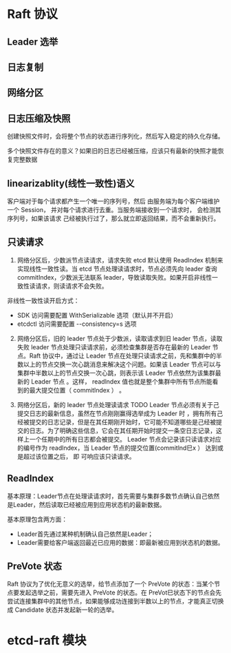 # Raft 协议

## Leader 选举

## 日志复制

## 网络分区


## 日志压缩及快照
创建快照文件时，会将整个节点的状态进行序列化，然后写入稳定的持久化存储。

多个快照文件存在的意义？如果旧的日志已经被压缩，应该只有最新的快照才能恢复完整数据

## linearizablity(线性一致性)语义
客户端对于每个请求都产生一个唯一的序列号，然后 由服务端为每个客户端维护一个 Session， 并对每个请求进行去重。当服务端接收到一个请求时， 会检测其序列号，如果该请求 己经被执行过了，那么就立即返回结果，而不会重新执行。

## 只读请求
1. 网络分区后，少数派节点读请求，请求失败
etcd 默认使用 ReadIndex 机制来实现线性一致性读。当 etcd 节点处理读请求时，节点必须先向 leader 查询 commitIndex，少数派无法联系 leader，导致读取失败。如果开启非线性一致性读请求，则读请求不会失败。

非线性一致性读开启方式：
- SDK 访问需要配置 WithSerializable 选项（默认并不开启）
- etcdctl 访问需要配置 --consistency=s 选项

2. 网络分区后，旧的 leader 节点处于少数派，读取请求到旧 leader 节点，读取失败
leader 节点处理只读请求前，必须检查集群是否存在最新的 Leader 节点。Raft 协议中，通过让 Leader 节点在处理只读请求之前，先和集群中的半数以上的节点交换一次心跳消息来解决这个问题。如果该 Leader 节点可以与集群中半数以上的节点交换一次心跳，则表示该 Leader 节点依然为该集群最新的 Leader 节点 。这样， readlndex 值也就是整个集群中所有节点所能看到的最大提交位置（ commitlndex ） 。

3. 网络分区后，新的 leader 节点处理读请求
TODO
Leader 节点必须有关于己提交日志的最新信息，虽然在节点刚刚赢得选举成为 Leader 时 ，拥有所有己经被提交的日志记录，但是在其任期刚开始时，它可能不知道哪些是己经被提交的日志。为了明确这些信息，它会在其任期开始时提交一条空日志记录，这样上一个任期中的所有日志都会被提交。
Leader 节点会记录该只读请求对应的编号作为 readlndex，当 Leader 节点的提交位置(commitlnd巳x ） 达到或是超过该位置之后， 即 可响应该只读请求。

## ReadIndex
基本原理：Leader节点在处理读请求时，首先需要与集群多数节点确认自己依然是Leader，然后读取已经被应用到应用状态机的最新数据。

基本原理包含两方面：
- Leader首先通过某种机制确认自己依然是Leader；
- Leader需要给客户端返回最近已应用的数据：即最新被应用到状态机的数据。




## PreVote 状态
Raft 协议为了优化无意义的选举，给节点添加了一个 PreVote 的状态：当某个节点要发起选举之前，需要先进入 PreVote 的状态。在 PreVot巳状态下的节点会先尝试连接集群中的其他节点，如果能够成功连接到半数以上的节点，才能真正切换成 Candidate 状态并发起新一轮的选举。

# etcd-raft 模块
